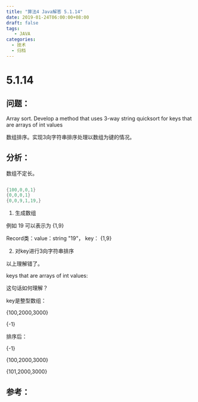 ```yaml
---
title: "算法4 Java解答 5.1.14"
date: 2019-01-24T06:00:00+08:00
draft: false
tags:
   - JAVA
categories:
  - 技术
  - 归档
---
```



# 5.1.14

## 问题：

Array sort. Develop a method that uses 3-way string quicksort for keys that are arrays of int values

数组排序。实现3向字符串排序处理以数组为键的情况。

## 分析：

数组不定长。

```java

{100,0,0,1}
{0,0,0,1}
{0,0,9,1,19,}

```


1. 生成数组

例如 19 可以表示为 {1,9}

Record类：value：string "19"， key： {1,9}

2. 对key进行3向字符串排序

以上理解错了。


keys that are arrays of int values:

这句话如何理解？

key是整型数组：

{100,2000,3000}


{-1}

排序后：

{-1}

{100,2000,3000}

{101,2000,3000}

## 参考：

